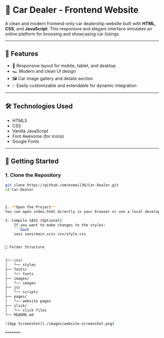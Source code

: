 # 🚗 Car Dealer - Frontend Website


A clean and modern frontend-only car dealership website built with **HTML**, **CSS**, and **JavaScript**. This responsive and elegant interface simulates an online platform for browsing and showcasing car listings.


---

## 🌟 Features

- 📱 Responsive layout for mobile, tablet, and desktop
- 🏎️ Modern and clean UI design
- 🖼️ Car image gallery and details section
- 💡 Easily customizable and extendable for dynamic integration

---

## 🛠️ Technologies Used

- HTML5  
- CSS 
- Vanilla JavaScript  
- Font Awesome (for icons)  
- Google Fonts 


---

## 🚀 Getting Started

### 1. Clone the Repository

```bash
git clone https://github.com/esmail36/Car-Dealer.git
cd Car-Dealer



2. **Open the Project**
You can open index.html directly in your browser or use a local development server (like Live Server in VSCode) for a better experience.

3. Compile SASS (Optional)
    If you want to make changes to the styles:
    ```bash
    sass sass/main.scss css/style.css


📁 Folder Structure


├── css/
│   └── styles
├── fonts/
│   └── fonts
├── images/
│   └── images
├── js/
│   └── scripts
├── pages/
│   └── website pages
├── slick/
│   └── slick files
└── README.md

![App Screenshot](./images/website-screenshot.png)

=======


